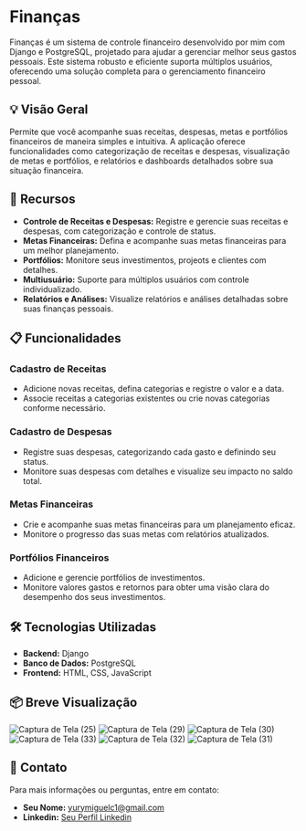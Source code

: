 # Finanças

Finanças é um sistema de controle financeiro desenvolvido por mim com Django e PostgreSQL, projetado para ajudar a gerenciar melhor seus gastos pessoais. Este sistema robusto e eficiente suporta múltiplos usuários, oferecendo uma solução completa para o gerenciamento financeiro pessoal.

## 💡 Visão Geral

Permite que você acompanhe suas receitas, despesas, metas e portfólios financeiros de maneira simples e intuitiva. A aplicação oferece funcionalidades como categorização de receitas e despesas, visualização de metas e portfólios, e relatórios e dashboards detalhados sobre sua situação financeira.

## 🚀 Recursos

- **Controle de Receitas e Despesas:** Registre e gerencie suas receitas e despesas, com categorização e controle de status.
- **Metas Financeiras:** Defina e acompanhe suas metas financeiras para um melhor planejamento.
- **Portfólios:** Monitore seus investimentos, projeots e clientes com detalhes.
- **Multiusuário:** Suporte para múltiplos usuários com controle individualizado.
- **Relatórios e Análises:** Visualize relatórios e análises detalhadas sobre suas finanças pessoais.

## 📋 Funcionalidades

### Cadastro de Receitas

- Adicione novas receitas, defina categorias e registre o valor e a data.
- Associe receitas a categorias existentes ou crie novas categorias conforme necessário.

### Cadastro de Despesas

- Registre suas despesas, categorizando cada gasto e definindo seu status.
- Monitore suas despesas com detalhes e visualize seu impacto no saldo total.

### Metas Financeiras

- Crie e acompanhe suas metas financeiras para um planejamento eficaz.
- Monitore o progresso das suas metas com relatórios atualizados.

### Portfólios Financeiros

- Adicione e gerencie portfólios de investimentos.
- Monitore valores gastos e retornos para obter uma visão clara do desempenho dos seus investimentos.

## 🛠️ Tecnologias Utilizadas

- **Backend:** Django
- **Banco de Dados:** PostgreSQL
- **Frontend:** HTML, CSS, JavaScript

## 📦 Breve Visualização

![Captura de Tela (25)](https://github.com/user-attachments/assets/94470f29-141d-41e2-b41d-2bd90f6c8151)
![Captura de Tela (29)](https://github.com/user-attachments/assets/ed0db2b6-a3de-49ca-bac5-a510d30d1846)
![Captura de Tela (30)](https://github.com/user-attachments/assets/6209cb41-4c36-4b61-a3b7-66d17d89a454)
![Captura de Tela (33)](https://github.com/user-attachments/assets/7430c921-8e9e-43b4-a32f-cb4da3e4110d)
![Captura de Tela (32)](https://github.com/user-attachments/assets/f9b954bc-bdf4-4a2c-9787-fe2c43a8cf4a)
![Captura de Tela (31)](https://github.com/user-attachments/assets/daeaee57-9897-42a4-951a-a0a6971a71d4)


## 📧 Contato


Para mais informações ou perguntas, entre em contato:

- **Seu Nome:** yurymiguelc1@gmail.com
- **Linkedin:** [Seu Perfil Linkedin]([https://github.com/SeuUsuario](https://www.linkedin.com/in/yury-miguel-827478315/))
